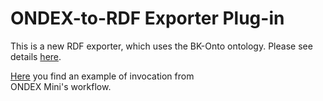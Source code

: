 # ONDEX-to-RDF Exporter Plug-in

This is a new RDF exporter, which uses the BK-Onto ontology. Please see details [here](src/main/java/net/sourceforge/ondex/rdf/export/package-info.java).

[Here](src/main/assembly/resources/examples/text_mining_wf.xml) you find an example of invocation from  
ONDEX Mini's workflow.
 